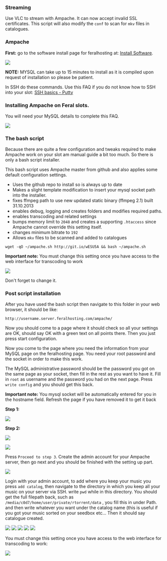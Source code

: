 
### Streaming

Use VLC to stream with Ampache. It can now accept invalid SSL certificates. This script will also modify the `conf` to scan for `mkv` files in catalogues.

### Ampache

**First:** go to the software install page for feralhosting at: [Install Software](https://www.feralhosting.com/manager/slot/install).

![](https://raw.github.com/feralhosting/feralfilehosting/master/Feral%20Wiki/0%20Generic/install_mysql.png)

**NOTE:** MYSQL can take up to 15 minutes to install as it is compiled upon request of installation so please be patient.

In SSH do these commands. Use this FAQ if you do not know how to SSH into your slot: [SSH basics - Putty](https://www.feralhosting.com/faq/view?question=12)

### Installing Ampache on Feral slots.

You will need your MySQL details to complete this FAQ.

![](https://raw.github.com/feralhosting/feralfilehosting/master/Feral%20Wiki/0%20Generic/mysql_socket.png)

### The bash script

Because there are quite a few configuration and tweaks required to make Ampache work on your slot am manual guide a bit too much. So there is only a bash script installer.

This bash script uses Ampache master from github and also applies some default configuration settings.

- Uses the github repo to install so is always up to date
- Makes a slight template modification to insert your mysql socket path into the installer.
- fixes ffmpeg path to use new updated static binary (ffmpeg 2.1) built 31.10.2013
- enables debug, logging and creates folders and modifies required paths.
- enables transcoding and related settings
- bumps memory limit to `2048` and creates a supporting `.htaccess` since Ampache cannot override this setting itself.
- changes minimum bitrate to `192`
- Allows `mkv` files to be scanned and added to catalogues

~~~
wget -qO ~/ampache.sh http://git.io/wESU5A && bash ~/ampache.sh
~~~

**Important note:** You must change this setting once you have access to the web interface for transcoding to work

![](https://raw.github.com/feralhosting/feralfilehosting/master/Feral%20Wiki/Software/Ampache%20-%20web%20based%20audio%20video%20streaming/streaming.png)

Don't forget to change it.

### Post script installation

After you have used the bash script then navigate to this folder in your web browser, it should be like:

~~~
http://username.server.feralhosting.com/ampache/
~~~

Now you should come to a page where it should check so all your settings are OK, should say OK with a green text on all points there. Then you just press start configuration.

Now you come to the page where you need the information from your MySQL page on the feralhosting page. You need your root password and the socket in order to make this work.

The MySQL administrative password should be the password you got on the same page as your socket, then fill in the rest as you want to have it.
Fill in `root` as username and the password you had on the next page. Press `write config` and you should get this back.

**Important note:** You mysql socket will be automatically entered for you in the hostname field. Refresh the page if you have removed it to get it back

**Step 1:**

![](https://raw.github.com/feralhosting/feralfilehosting/master/Feral%20Wiki/Software/Ampache%20-%20web%20based%20audio%20video%20streaming/stage1.png)

**Step 2:**

![](https://raw.github.com/feralhosting/feralfilehosting/master/Feral%20Wiki/Software/Ampache%20-%20web%20based%20audio%20video%20streaming/stage2.png)

![](https://raw.github.com/feralhosting/feralfilehosting/master/Feral%20Wiki/Software/Ampache%20-%20web%20based%20audio%20video%20streaming/stage22.png)

Press `Proceed to step 3`. Create the admin account for your Ampache server, then go next and you should be finished with the setting up part.

![](https://raw.github.com/feralhosting/feralfilehosting/master/Feral%20Wiki/Software/Ampache%20-%20web%20based%20audio%20video%20streaming/stage3.png)

Login with your admin account, to add where you keep your music you press `add catalog`, then navigate to the directory in which you keep all your music on your server via SSH. write `pwd` while in this directory. You should get the full filepath back, such as `/media/c0d7/home/user/private/rtorrent/data` , you fill this in under Path. and then write whatever you want under the catalog name (this is useful if you got your music sorted on your seedbox etc... Then it should say catalogue created.

![](https://raw.github.com/feralhosting/feralfilehosting/master/Feral%20Wiki/Software/Ampache%20-%20web%20based%20audio%20video%20streaming/login.png)
![](https://raw.github.com/feralhosting/feralfilehosting/master/Feral%20Wiki/Software/Ampache%20-%20web%20based%20audio%20video%20streaming/streaming.png)
![](https://raw.github.com/feralhosting/feralfilehosting/master/Feral%20Wiki/Software/Ampache%20-%20web%20based%20audio%20video%20streaming/catalogue.png)
![](https://raw.github.com/feralhosting/feralfilehosting/master/Feral%20Wiki/Software/Ampache%20-%20web%20based%20audio%20video%20streaming/cataloguecreated.png)
![](https://raw.github.com/feralhosting/feralfilehosting/master/Feral%20Wiki/Software/Ampache%20-%20web%20based%20audio%20video%20streaming/player.png)

You must change this setting once you have access to the web interface for transcoding to work:

![](https://raw.github.com/feralhosting/feralfilehosting/master/Feral%20Wiki/Software/Ampache%20-%20web%20based%20audio%20video%20streaming/streaming.png)



